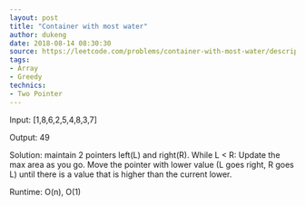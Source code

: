 ```yaml
---
layout: post
title: "Container with most water"
author: dukeng
date: 2018-08-14 08:30:30
source: https://leetcode.com/problems/container-with-most-water/description/
tags:
- Array
- Greedy
technics:
- Two Pointer
---
```


Input: [1,8,6,2,5,4,8,3,7]

Output: 49

Solution: 
maintain 2 pointers left(L) and right(R).
While L < R:
  Update the max area as you go. 
  Move the pointer with lower value (L goes right, R goes L) until there is a value that is higher than the current lower.

Runtime: O(n), O(1)
